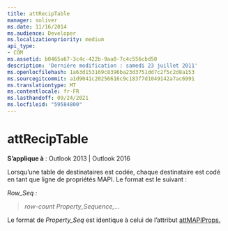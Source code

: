 ```yaml
---
title: attRecipTable
manager: soliver
ms.date: 11/16/2014
ms.audience: Developer
ms.localizationpriority: medium
api_type:
- COM
ms.assetid: b0465a67-3c4c-422b-9aa0-7c4c556cbd50
description: 'Derniére modification : samedi 23 juillet 2011'
ms.openlocfilehash: 1a63d153169c8396ba23d3751dd7c2f5c2d8a153
ms.sourcegitcommit: a1d9041c20256616c9c183f7d1049142a7ac6991
ms.translationtype: MT
ms.contentlocale: fr-FR
ms.lasthandoff: 09/24/2021
ms.locfileid: "59584800"
---
```

# <a name="attreciptable"></a>attRecipTable

**S’applique à** : Outlook 2013 | Outlook 2016 
  
Lorsqu’une table de destinataires est codée, chaque destinataire est codé en tant que ligne de propriétés MAPI. Le format est le suivant : 
  
_Row_Seq :_
  
>  _row-count_ _Property_Sequence,_... 
    
Le format de _Property_Seq_ est identique à celui de l’attribut [attMAPIProps.](attmapiprops.md) 
    

